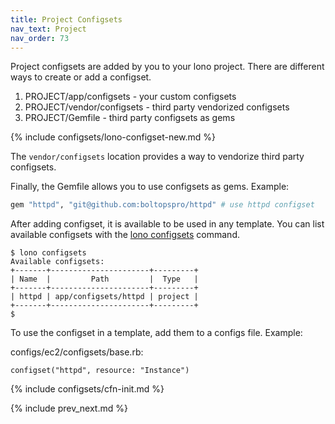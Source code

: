 ```yaml
---
title: Project Configsets
nav_text: Project
nav_order: 73
---
```


Project configsets are added by you to your lono project.  There are different ways to create or add a configset.

1. PROJECT/app/configsets - your custom configsets
2. PROJECT/vendor/configsets - third party vendorized configsets
3. PROJECT/Gemfile - third party configsets as gems

{% include configsets/lono-configset-new.md %}

The `vendor/configsets` location provides a way to vendorize third party configsets.

Finally, the Gemfile allows you to use configsets as gems.  Example:

```ruby
gem "httpd", "git@github.com:boltopspro/httpd" # use httpd configset
```

After adding configset, it is available to be used in any template. You can list available configsets with the [lono configsets](https://lono.cloud/reference/lono-configsets/) command.

    $ lono configsets
    Available configsets:
    +-------+----------------------+---------+
    | Name  |         Path         |  Type   |
    +-------+----------------------+---------+
    | httpd | app/configsets/httpd | project |
    +-------+----------------------+---------+
    $

To use the configset in a template, add them to a configs file. Example:

configs/ec2/configsets/base.rb:

    configset("httpd", resource: "Instance")

{% include configsets/cfn-init.md %}

{% include prev_next.md %}
